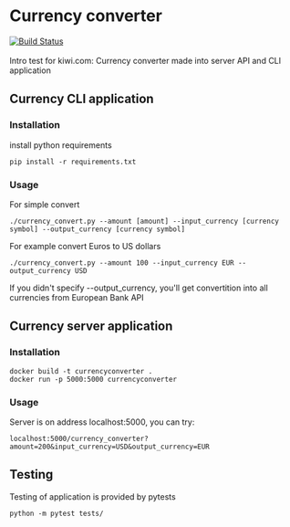 # Currency converter 
[![Build Status](https://travis-ci.org/lesnek/CurrencyConverter.svg?branch=master)](https://travis-ci.org/lesnek/CurrencyConverter)<br />
<br />
Intro test for kiwi.com: Currency converter made into server API and CLI application

## Currency CLI application
### Installation
install python requirements
```
pip install -r requirements.txt
```
### Usage
For simple convert
```
./currency_convert.py --amount [amount] --input_currency [currency symbol] --output_currency [currency symbol]
```
For example convert Euros to US dollars
```
./currency_convert.py --amount 100 --input_currency EUR --output_currency USD
```
If you didn't specify --output_currency, you'll get convertition into all currencies from European Bank API

## Currency server application
### Installation
```
docker build -t currencyconverter .
docker run -p 5000:5000 currencyconverter
```
### Usage
Server is on address localhost:5000, you can try:
```
localhost:5000/currency_converter?amount=200&input_currency=USD&output_currency=EUR
```

## Testing
Testing of application is provided by pytests
```
python -m pytest tests/
```
